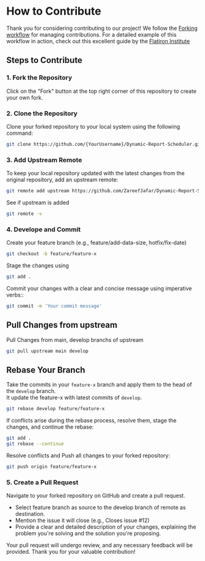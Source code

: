 # How to Contribute

Thank you for considering contributing to our project! We follow the [Forking workflow](https://www.atlassian.com/git/tutorials/comparing-workflows/forking-workflow) for managing contributions. For a detailed example of this workflow in action, check out this excellent guide by the [Flatiron Institute](https://flatironinstitute.github.io/sciware-git-collaborative/03-distributed/)

## Steps to Contribute

### 1. Fork the Repository

Click on the "Fork" button at the top right corner of this repository to create your own fork.

### 2. Clone the Repository

Clone your forked repository to your local system using the following command:

```bash
git clone https://github.com/{YourUsername}/Dynamic-Report-Scheduler.git
```
### 3. Add Upstream Remote
To keep your local repository updated with the latest changes from the original repository, add an upstream remote:
```bash
git remote add upstream https://github.com/ZareefJafar/Dynamic-Report-Scheduler.git
```
See if upstream is added
```bash
git remote -v
```

### 4. Develope and Commit
Create your feature branch (e.g., feature/add-data-size, hotfix/fix-date)
```bash
git checkout -b feature/feature-x
```
Stage the changes using
```bash
git add .
```
Commit your changes with a clear and concise message using imperative verbs::
```bash
git commit -m 'Your commit message'
```

## Pull Changes from upstream
Pull Changes from main, develop branchs of upstream
```bash
git pull upstream main develop
```

## Rebase Your Branch
Take the commits in your `feature-x` branch and apply them to the head of the `develop` branch.\
It update the feature-x with latest commits of `develop`.

```bash
git rebase develop feature/feature-x
```
If conflicts arise during the rebase process, resolve them, stage the changes, and continue the rebase:
```bash
git add .
git rebase --continue
```
Resolve conflicts and Push all changes to your forked repository:
```bash
git push origin feature/feature-x
```
### 5. Create a Pull Request
Navigate to your forked repository on GitHub and create a pull request. 

- Select feature branch as source to the develop branch of remote as destination. 
- Mention the issue it will close (e.g., Closes issue #12)
- Provide a clear and detailed description of your changes, explaining the problem you're solving and the solution you're proposing.

Your pull request will undergo review, and any necessary feedback will be provided. Thank you for your valuable contribution!
